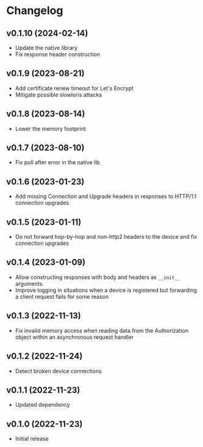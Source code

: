 # Changelog

## v0.1.10 (2024-02-14)

* Update the native library
* Fix response header construction

## v0.1.9 (2023-08-21)

* Add certificate renew timeout for Let's Encrypt
* Mitigate possible slowloris attacks

## v0.1.8 (2023-08-14)

* Lower the memory footprint

## v0.1.7 (2023-08-10)

* Fix poll after error in the native lib

## v0.1.6 (2023-01-23)

* Add missing Connection and Upgrade headers in responses to HTTP/1.1
  connection upgrades

## v0.1.5 (2023-01-11)

* Do not forward hop-by-hop and non-http2 headers to the device and fix
  connection upgrades

## v0.1.4 (2023-01-09)

* Allow constructing responses with body and headers as `__init__` arguments
* Improve logging in situations when a device is registered but forwarding a
  client request fails for some reason

## v0.1.3 (2022-11-13)

* Fix invalid memory access when reading data from the Authorization object
  within an asynchronous request handler

## v0.1.2 (2022-11-24)

* Detect broken device connections

## v0.1.1 (2022-11-23)

* Updated dependency

## v0.1.0 (2022-11-23)

* Initial release
